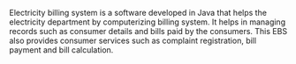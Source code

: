 Electricity billing system is a software developed in Java that helps the electricity department by computerizing billing system. It helps in managing records such as 
consumer details and bills paid by the consumers. This EBS also provides consumer services such as complaint registration, bill payment and bill calculation.
